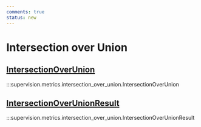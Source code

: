 ```yaml
---
comments: true
status: new
---
```


# Intersection over Union

<div class="md-typeset">
    <h2><a href="#supervision.metrics.intersection_over_union.IntersectionOverUnion">IntersectionOverUnion</a></h2>
</div>

:::supervision.metrics.intersection_over_union.IntersectionOverUnion

<div class="md-typeset">
    <h2><a href="#supervision.metrics.intersection_over_union.IntersectionOverUnionResult">IntersectionOverUnionResult</a></h2>
</div>

:::supervision.metrics.intersection_over_union.IntersectionOverUnionResult
